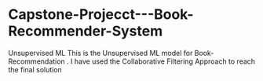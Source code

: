 # Capstone-Projecct---Book-Recommender-System
Unsupervised ML 
This is the Unsupervised ML model for Book-Recommendation . I have used the Collaborative Filtering Approach to reach the final solution
